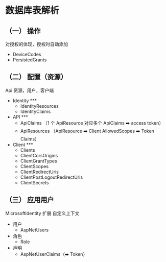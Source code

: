 # 数据库表解析

## （一） 操作

对授权的体现，授权时自动添加

- DeviceCodes
- PersistedGrants

## （二） 配置（资源）

Api 资源，用户，客户端

- Identity \*\*\*
  - IdentityResources
  - IdentityClaims
- API \*\*\*
  - ApiClaims （1 个 ApiResource 对应多个 ApiClaims ➡️ access token）
  - ApiResources （ApiResource ➡️ Client AllowedScopes ➡️ Token Claims）
- Client \*\*\*
  - Clients
  - ClientCorsOrigins
  - ClientGrantTypes
  - ClientScopes
  - ClientRedirectUris
  - ClientPostLogoutRedirectUris
  - ClientSecrets

## （三） 应用用户

MicrosoftIdentity 扩展 自定义上下文

- 用户
  - AspNetUsers
- 角色
  - Role
- 声明
  - AspNetUserClaims（➡️ Token）
